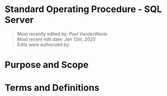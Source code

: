 # Standard Operating Procedure - SQL Server

>Most recently edited by: *Paul VanderWeele*  
>Most recent edit date: *Jan 12th, 2020*  
>Edits were authorized by:  

# Purpose and Scope

# Terms and Definitions
